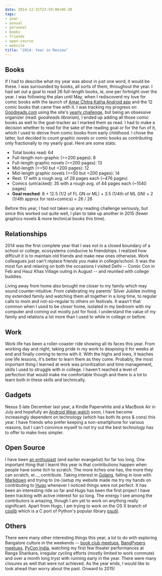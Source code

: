```yaml
---
date: 2014-12-31T23:59:00+05:30
tags:
- year
- annual
- personal
- books
- friends
- open-source
- website
title: "2014: Year in Review"
---
```


## Books
If I had to describe what my year was about in just one word, it would be these. I was surrounded by books, all sorts of them, throughout the year. I had set out a goal to read 26 full-length books, ie, one per fortnight over the year. I was following the plan until May, when I rediscoverd my love for comic books with the launch of [Amar Chitra Katha Android app](https://play.google.com/store/apps/details?id=com.ns.ack) and the 12 comic books that came free with it. I was tracking my progress on [Goodreads.com](https://www.goodreads.com) using the site's [yearly challenge](https://www.goodreads.com/user_challenges/1126157), but being an obsessive organizer (read: _goodreads librarian_), I ended up adding all those comic books as well to the goal-tracker as I marked them as read. I had to make a decision whether to read for the sake of the reading goal or for the fun of it, which I used to derive from comic books from early childhood. I chose the latter, but decided to count graphic novels or comic books as contributing only fractionally to my yearly goal. Here are some stats:

- Total books read: 64
- Full-length non-graphic (>=200 pages): 8
- Full-length graphic novels (>=200 pages): 13
- Mid-length (>=50 but <200 pages): 12
- Mid-length graphic novels (>=50 but <200 pages): 14
- Rest: 17 with a rough avg. of 28 pages each (~476 pages)
- Comics (untracked): 35 with a rough avg. of 44 pages each (~1540 pages)
- **Goal reached**: 8 + 12.5 (1/2 of FL GN or ML) + 3.5 (1/4th of ML GN) + 2 (1/4th approx for rest+comics)  = 26 / 26

Before this year, I had not taken up any reading challenge seriously, but since this worked out quite well, I plan to take up another in 2015 (fewer graphics novels & more technical books this time).

## Relationships
2014 was the first complete year that I was not in a closed boundary of a school or college, ecosystems conducive to friendships. I realized how difficult it is to maintain old friends and make new ones otherwise. Work colleagues just can't replace friends you make in college/school. It was the most fun and relaxing on both the occasions I visited Delhi -- Comic Con in Feb and Hauz Khas Village outing in August -- and reunited with college buddies.

Living away from home also brought me closer to my family which may sound counter-intuitive. From celebrating my parents' Silver Jubilee inviting my extended family and watching them all together in a long time, to regular calls to mom and not-so-regular to others on festivals. It wasn't that common when I used to be _closer_ home, isolated in my bedroom with my computer and coming out mostly just for food. I understand the value of my family and relations a lot more than I used to while in college or before.

## Work
Work life has been a roller-coaster ride showing all its faces this year. From working day and night, taking pride in my work to despising it for weeks at end and finally coming to terms with it. With the highs and lows, it teaches one life lessons, it's better to learn them as they come. Probably, the most important thing I learned at work was prioritization and time management, skills I used to struggle with in college. I haven't reached a level of perfection that would make me comfortable though and there is a lot to learn both in these skills and technically.

## Gadgets
Nexus 5 late December last year, a Kindle Paperwhite and a MacBook Air in July and hopefully an [Android Wear watch](http://blog.todoist.com/2014/12/17/announcing-todoist-android-wear-plus-triple-giveaway-2/) soon, I have become increasingly dependent on technology (which has both its pros & cons) this year. I have friends who prefer keeping a non-smartphone for various reasons, but I can't convince myself to not try out the best technology has to offer to make lives simpler.

## Open Source
I have been [an enthusiast](/post/2013/04/14/of-fossmeets-at-nit-calicut/) (and earlier evangelist) for far too long. One important thing that I learnt this year is that contributions happen when people have some itch to scratch. The more itches one has, the more they can scratch, er..., contribute. Taking interest in [Golang](http://golang.org), falling in love with [Markdown](https://en.wikipedia.org/wiki/Markdown) and trying to (re-)setup my website made me try my hands on contributing to [Hugo](http://gohugo.io) whenever I noticed things were not perfect. It has been an interesting ride so far and Hugo has been the first project I have been tracking with active interest for so long. The energy I see among the contributors is amazing, though I am yet to work on anything really significant. Apart from Hugo, I am trying to work on the OS X branch of [cpslib](https://github.com/nibrahim/cpslib) which is a C port of Python's popular library [psutil](https://github.com/giampaolo/psutil).

## Others
There were many other interesting things this year, a lot to do with exploring Bangalore culture in the weekends -- [book club meetups](http://www.meetup.com/bookclubonline/), [BangPypers meetups](http://www.meetup.com/BangPypers/), [PyCon India](http://in.pycon.org/2014/), watching my first few theater performances at Ranga Shankara, irregular cycling efforts (mostly limited to work commute) and over a month long tryst with running early in the year. There were many closures as well that were not achieved. As the year ends, I would like to look ahead than worry about the past. Onward to 2015!

